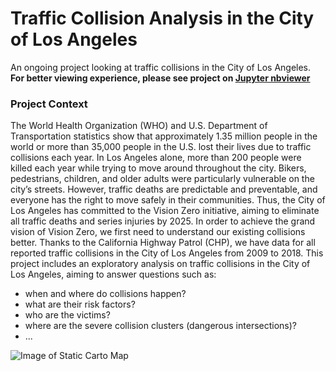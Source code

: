# Traffic Collision Analysis in the City of Los Angeles
An ongoing project looking at traffic collisions in the City of Los Angeles.
**For better viewing experience, please see project on [Jupyter nbviewer](https://nbviewer.jupyter.org/github/chenliny/LA_Collision_Analysis/blob/master/collision_exploratory_analysis_la.ipynb)**

### Project Context
The World Health Organization (WHO) and U.S. Department of Transportation statistics show that approximately 1.35 million people in the world or more than 35,000 people in the U.S. lost their lives due to traffic collisions each year. In Los Angeles alone, more than 200 people were killed each year while trying to move around throughout the city. Bikers, pedestrians, children, and older adults were particularly vulnerable on the city’s streets. However, traffic deaths are predictable and preventable, and everyone has the right to move safely in their communities. Thus, the City of Los Angeles has committed to the Vision Zero initiative, aiming to eliminate all traffic deaths and series injuries by 2025. In order to achieve the grand vision of Vision Zero, we first need to understand our existing collisions better. Thanks to the California Highway Patrol (CHP), we have data for all reported traffic collisions in the City of Los Angeles from 2009 to 2018. This project includes an exploratory analysis on traffic collisions in the City of Los Angeles, aiming to answer questions such as:
- when and where do collisions happen?
- what are their risk factors?
- who are the victims?
- where are the severe collision clusters (dangerous intersections)?
- ...

![Image of Static Carto Map](https://github.com/chenliny/LA_Collision_Analysis/blob/master/Collision.png)
